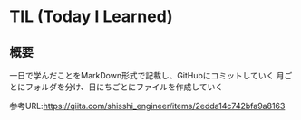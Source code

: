 # TIL (Today I Learned)

## 概要
一日で学んだことをMarkDown形式で記載し、GitHubにコミットしていく
月ごとにフォルダを分け、日にちごとにファイルを作成していく

参考URL:https://qiita.com/shisshi_engineer/items/2edda14c742bfa9a8163